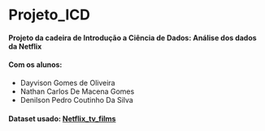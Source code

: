 # Projeto_ICD

<h4> Projeto da cadeira de Introdução a Ciência de Dados: Análise dos dados da Netflix </h4>
<h4> Com os alunos: </h4>
<ul>
  <li> Dayvison Gomes de Oliveira </li>
  <li> Nathan Carlos De Macena Gomes  </li>
  <li> Denilson Pedro Coutinho Da Silva </li>
</ul>

<h4> Dataset usado: <a href='https://www.kaggle.com/shivamb/netflix-shows'> Netflix_tv_films </a> </h4>

